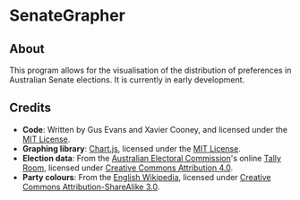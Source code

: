 # SenateGrapher

## About

This program allows for the visualisation of the distribution of preferences in Australian Senate elections. It is currently in early development.

## Credits

- **Code**: Written by Gus Evans and Xavier Cooney, and licensed under the [MIT License](LICENSE).
- **Graphing library**: [Chart.js](https://www.chartjs.org), licensed under the [MIT License](https://github.com/chartjs/Chart.js/blob/master/LICENSE.md).
- **Election data**: From the [Australian Electoral Commission](https://www.aec.gov.au)'s online [Tally Room](https://results.aec.gov.au), licensed under [Creative Commons Attribution 4.0](https://creativecommons.org/licenses/by/4.0/).
- **Party colours**: From the [English Wikipedia](https://en.wikipedia.org/wiki/Template:Australian_politics/party_colours), licensed under [Creative Commons Attribution-ShareAlike 3.0](https://creativecommons.org/licenses/by-sa/3.0/).
